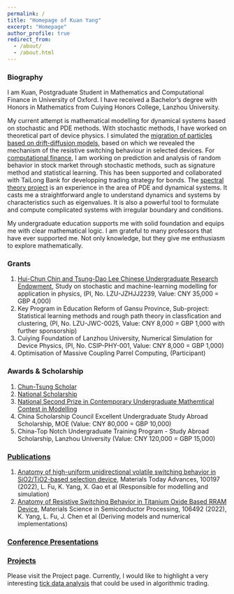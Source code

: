 ```yaml
---
permalink: /
title: "Homepage of Kuan Yang"
excerpt: "Homepage"
author_profile: true
redirect_from: 
  - /about/
  - /about.html
---
```


### Biography
I am Kuan, Postgraduate Student in Mathematics and Computational Finance in University of Oxford. I have received a Bachelor’s degree with Honors in Mathematics from Cuiying Honors College, Lanzhou University.

My current attempt is mathematical modelling for dynamical systems based on stochastic and PDE methods. 
With stochastic methods, I have worked on theoretical part of device physics. I simulated the [migration of particles based on drift-diffusion models](/publications/), based on which we revealed the mechanism of the resistive switching behaviour in selected devices. For [computational finance](/portfolio/signature/), I am working on prediction and analysis of random behavior in stock market through stochastic methods, such as signature method and statistical learning. This has been supported and collaborated with TaiLong Bank for developping trading strategy for bonds. 
The [spectral theory project](portfolio/portfolio-1/) is an experience in the area of PDE and dynamical systems. It casts me a straightforward angle to understand dynamics and systems by characteristics such as eigenvalues. It is also a powerful tool to formulate and compute complicated systems with irregular boundary and conditions.

My undergraduate education supports me with solid foundation and equips me with clear mathematical logic. I am grateful to many professors that have ever supported me. Not only knowledge, but they give me enthusiasm to explore mathematically. 

### Grants
1. [Hui-Chun Chin and Tsung-Dao Lee Chinese Undergraduate Research Endowment](https://en.wikipedia.org/wiki/Tsung-Dao_Lee#Educational_activities), Study on stochastic and machine-learning modelling for application in physics, (PI, No. LZU-JZHJJ2239, Value: CNY 35,000 = GBP 4,000)
2. Key Program in Education Reform of Gansu Province, Sub-project: Statistical learning methods and rough path theory in classfication and clustering, (PI, No. LZU-JWC-0025, Value: CNY 8,000 = GBP 1,000 with further sponsorship)
3. Cuiying Foundation of Lanzhou University, Numerical Simulation for Device Physics, (PI, No. CSIP-PHY-001, Value: CNY 8,000 = GBP 1,000)
4. Optimisation of Massive Coupling Parrel Computing, (Participant)

### Awards & Scholarship
1. [Chun-Tsung Scholar](https://junzheng.sjtu.edu.cn/scholar/1418)
2. [National Scholarship](http://www.moe.gov.cn/jyb_xxgk/s5743/s5744/A05/202012/t20201217_506100.html)
3. [National Second Prize in Contemporary Undergraduate Mathemtical Contest in Modelling](http://www.mcm.edu.cn/html_cn/node/15767d638d52e1d38c64ea910de792d1.html)
4. China Scholarship Council Excellent Undergraduate Study Abroad Scholarship, MOE (Value: CNY 80,000 = GBP 10,000)
5. China-Top Notch Undergraduate Training Program - Study Abroad Scholarship, Lanzhou University (Value: CNY 120,000 = GBP 15,000)

### [Publications](/publications/)
1. [Anatomy of high-uniform unidirectional volatile switching behavior in SiO2/TiO2-based selection device](https://authors.elsevier.com/sd/article/S2590049821000679), Materials Today Advances, 100197 (2022), L. Fu, K. Yang, X. Gao et al (Responsible for modelling and simulation)
2. [Anatomy of Resistive Switching Behavior in Titanium Oxide Based RRAM Device](https://www.sciencedirect.com/science/article/pii/S1369800122000403), Materials Science in Semiconductor Processing, 106492 (2022), K. Yang, L. Fu, J. Chen et al (Deriving models and numerical implementations)

### [Conference Presentations](/talks/)

### [Projects](/projects/)
Please visit the Project page. Currently, I would like to highlight a very interesting [tick data analysis](/portfolio/tickdata/) that could be used in algorithmic trading.



<script type="text/javascript" id="clustrmaps" src="//clustrmaps.com/map_v2.js?d=-0m5H0yFZZ6l-AOmOBX7KWj0kEM2mYkZrczUAuYkWeY&cl=ffffff&w=a"></script>
